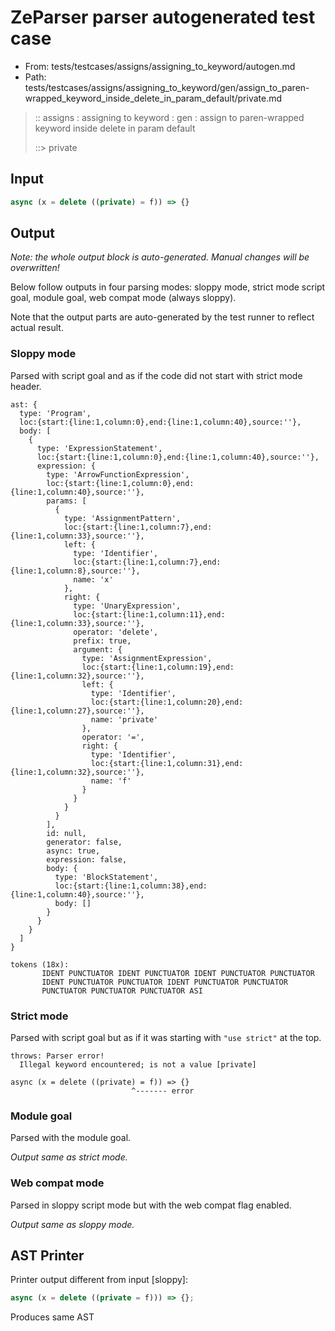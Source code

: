 # ZeParser parser autogenerated test case

- From: tests/testcases/assigns/assigning_to_keyword/autogen.md
- Path: tests/testcases/assigns/assigning_to_keyword/gen/assign_to_paren-wrapped_keyword_inside_delete_in_param_default/private.md

> :: assigns : assigning to keyword : gen : assign to paren-wrapped keyword inside delete in param default
>
> ::> private

## Input


`````js
async (x = delete ((private) = f)) => {}
`````

## Output

_Note: the whole output block is auto-generated. Manual changes will be overwritten!_

Below follow outputs in four parsing modes: sloppy mode, strict mode script goal, module goal, web compat mode (always sloppy).

Note that the output parts are auto-generated by the test runner to reflect actual result.

### Sloppy mode

Parsed with script goal and as if the code did not start with strict mode header.

`````
ast: {
  type: 'Program',
  loc:{start:{line:1,column:0},end:{line:1,column:40},source:''},
  body: [
    {
      type: 'ExpressionStatement',
      loc:{start:{line:1,column:0},end:{line:1,column:40},source:''},
      expression: {
        type: 'ArrowFunctionExpression',
        loc:{start:{line:1,column:0},end:{line:1,column:40},source:''},
        params: [
          {
            type: 'AssignmentPattern',
            loc:{start:{line:1,column:7},end:{line:1,column:33},source:''},
            left: {
              type: 'Identifier',
              loc:{start:{line:1,column:7},end:{line:1,column:8},source:''},
              name: 'x'
            },
            right: {
              type: 'UnaryExpression',
              loc:{start:{line:1,column:11},end:{line:1,column:33},source:''},
              operator: 'delete',
              prefix: true,
              argument: {
                type: 'AssignmentExpression',
                loc:{start:{line:1,column:19},end:{line:1,column:32},source:''},
                left: {
                  type: 'Identifier',
                  loc:{start:{line:1,column:20},end:{line:1,column:27},source:''},
                  name: 'private'
                },
                operator: '=',
                right: {
                  type: 'Identifier',
                  loc:{start:{line:1,column:31},end:{line:1,column:32},source:''},
                  name: 'f'
                }
              }
            }
          }
        ],
        id: null,
        generator: false,
        async: true,
        expression: false,
        body: {
          type: 'BlockStatement',
          loc:{start:{line:1,column:38},end:{line:1,column:40},source:''},
          body: []
        }
      }
    }
  ]
}

tokens (18x):
       IDENT PUNCTUATOR IDENT PUNCTUATOR IDENT PUNCTUATOR PUNCTUATOR
       IDENT PUNCTUATOR PUNCTUATOR IDENT PUNCTUATOR PUNCTUATOR
       PUNCTUATOR PUNCTUATOR PUNCTUATOR ASI
`````

### Strict mode

Parsed with script goal but as if it was starting with `"use strict"` at the top.

`````
throws: Parser error!
  Illegal keyword encountered; is not a value [private]

async (x = delete ((private) = f)) => {}
                           ^------- error
`````


### Module goal

Parsed with the module goal.

_Output same as strict mode._

### Web compat mode

Parsed in sloppy script mode but with the web compat flag enabled.

_Output same as sloppy mode._

## AST Printer

Printer output different from input [sloppy]:

````js
async (x = delete ((private = f))) => {};
````

Produces same AST
